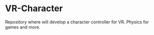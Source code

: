 # VR-Character
Repository where will develop a character controller for VR. Physics for games and more.
